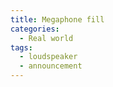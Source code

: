 ```yaml
---
title: Megaphone fill
categories:
  - Real world
tags:
  - loudspeaker
  - announcement
---
```

